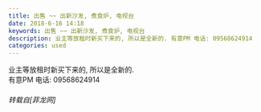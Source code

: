```yaml
---
title: 出售 ~~ 出新沙发, 煮食炉, 电视台
date: 2018-6-16 14:18
keywords: 出售 ~~ 出新沙发, 煮食炉, 电视台
description: 业主等放租时新买下来的, 所以是全新的. 有意PM 电话: 09568624914
categories: used
---
```

<td class="t_f" id="postmessage_1425455">

业主等放租时新买下来的, 所以是全新的. <br/>
有意PM 电话: 09568624914</td>
###### 转载自[菲龙网]
